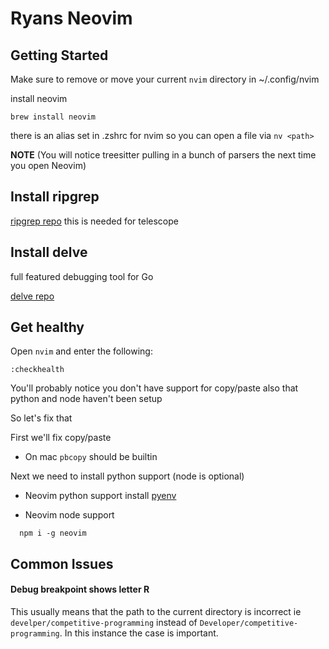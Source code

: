 # Ryans Neovim

## Getting Started

Make sure to remove or move your current `nvim` directory in ~/.config/nvim

install neovim
```
brew install neovim
```

there is an alias set in .zshrc for nvim so you can open a file via `nv <path>`

**NOTE** (You will notice treesitter pulling in a bunch of parsers the next time you open Neovim) 

## Install ripgrep
[ripgrep repo](https://github.com/BurntSushi/ripgrep#installation) this is needed for telescope

## Install delve
full featured debugging tool for Go

[delve repo](https://github.com/go-delve/delve/tree/master)

## Get healthy

Open `nvim` and enter the following:

```
:checkhealth
```

You'll probably notice you don't have support for copy/paste also that python and node haven't been setup

So let's fix that

First we'll fix copy/paste

- On mac `pbcopy` should be builtin


Next we need to install python support (node is optional)

- Neovim python support
install [pyenv](https://github.com/pyenv/pyenv)

- Neovim node support

```
  npm i -g neovim
```

## Common Issues

#### Debug breakpoint shows letter R
This usually means that the path to the current directory is incorrect ie `develper/competitive-programming` instead of `Developer/competitive-programming`.
In this instance the case is important.


